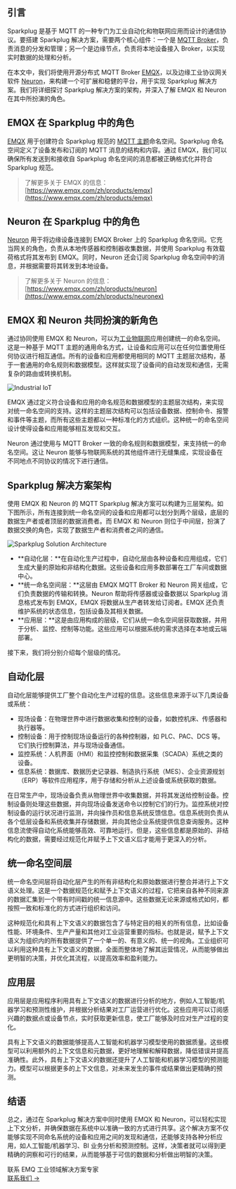 ## 引言

Sparkplug 是基于 MQTT 的一种专门为工业自动化和物联网应用而设计的通信协议。要搭建 Sparkplug 解决方案，需要两个核心组件：一个是 [MQTT Broker](https://www.emqx.com/zh/blog/the-ultimate-guide-to-mqtt-broker-comparison)，负责消息的分发和管理；另一个是边缘节点，负责将本地设备接入 Broker，以实现实时数据的处理和分析。

在本文中，我们将使用开源分布式 MQTT Broker [EMQX](https://github.com/emqx/emqx)，以及边缘工业协议网关软件 [Neuron](https://github.com/emqx/neuron)，来构建一个可扩展和稳健的平台，用于实现 Sparkplug 解决方案。我们将详细探讨 Sparkplug 解决方案的架构，并深入了解 EMQX 和 Neuron 在其中所扮演的角色。

## EMQX 在 Sparkplug 中的角色

[EMQX](https://github.com/emqx/emqx) 用于创建符合 Sparkplug 规范的 [MQTT 主题](https://www.emqx.com/zh/blog/advanced-features-of-mqtt-topics)命名空间。Sparkplug 命名空间定义了设备发布和订阅的 MQTT 消息的结构和内容。通过 EMQX，我们可以确保所有发送到和接收自 Sparkplug 命名空间的消息都被正确格式化并符合 Sparkplug 规范。

> 了解更多关于 EMQX 的信息： [https://www.emqx.com/zh/products/emqx](https://www.emqx.com/zh/products/emqx)

## Neuron 在 Sparkplug 中的角色

[Neuron](https://github.com/emqx/neuron) 用于将边缘设备连接到 EMQX Broker 上的 Sparkplug 命名空间。它充当网关的角色，负责从本地传感器和控制器收集数据，并使用 Sparkplug 有效载荷格式将其发布到 EMQX。同时，Neuron 还会订阅 Sparkplug 命名空间中的消息，并根据需要将其转发到本地设备。

> 了解更多关于 Neuron 的信息：[https://www.emqx.com/zh/products/neuron](https://www.emqx.com/zh/products/neuronex)

## EMQX 和 Neuron 共同扮演的新角色

通过协同使用 EMQX 和 Neuron，可以为[工业物联网](https://www.emqx.com/zh/blog/iiot-explained-examples-technologies-benefits-and-challenges)应用创建统一的命名空间。这是一种基于 MQTT 主题的通用命名方式，让设备和应用可以在任何位置使用任何协议进行相互通信。所有的设备和应用都使用相同的 MQTT 主题层次结构，基于一套通用的命名规则和数据模型。这样就实现了设备间的自动发现和通信，无需复杂的路由或转换机制。

![Industrial IoT](https://assets.emqx.com/images/a88f6c54e8877d322f0c1987c9f8e625.png)

EMQX 通过定义符合设备和应用的命名规范和数据模型的主题层次结构，来实现对统一命名空间的支持。这样的主题层次结构可以包括设备数据、控制命令、报警和事件等主题，而所有这些主题都以一种标准化的方式组织。这种统一的命名空间设计使得设备和应用能够相互发现和交互。

Neuron 通过使用与 MQTT Broker 一致的命名规则和数据模型，来支持统一的命名空间。这让 Neuron 能够与物联网系统的其他组件进行无缝集成，实现设备在不同地点不同协议的情况下进行通信。

## Sparkplug 解决方案架构

使用 EMQX 和 Neuron 的 MQTT Sparkplug 解决方案可以构建为三层架构。如下图所示，所有连接到统一命名空间的设备和应用都可以划分到两个层级，底层的数据生产者或者顶层的数据消费者。而 EMQX 和 Neuron 则位于中间层，扮演了数据交换的角色，实现了数据生产者和消费者之间的通信。

![Sparkplug Solution Architecture](https://assets.emqx.com/images/a97b5c154e3f337c813c1c957b41641d.png)

- **自动化层：**在自动化生产过程中，自动化层由各种设备和应用组成，它们生成大量的原始和非结构化数据。这些设备和应用多数部署在工厂车间或数据中心。
- **统一命名空间层：**这层由 EMQX MQTT Broker 和 Neuron 网关组成，它们负责数据的传输和转换。Neuron 帮助将传感器或设备数据以 Sparkplug 消息格式发布到 EMQX，EMQX 将数据从生产者转发给订阅者。EMQX 还负责维护系统的状态信息，包括设备及其相关数据。
- **应用层：**这是由应用构成的层级，它们从统一命名空间层获取数据，并用于分析、监控、控制等功能。这些应用可以根据系统的需求选择在本地或云端部署。

接下来，我们将分别介绍每个层级的情况。

## 自动化层

自动化层能够提供工厂整个自动化生产过程的信息。这些信息来源于以下几类设备或系统：

- 现场设备：在物理世界中进行数据收集和控制的设备，如数控机床、传感器和执行器等。
- 控制设备：用于控制现场设备运行的各种控制器，如 PLC、PAC、DCS 等。它们执行控制算法，并与现场设备通信。
- 监控系统：人机界面（HMI）和监控控制和数据采集（SCADA）系统之类的设备。
- 信息系统：数据库、数据历史记录器、制造执行系统（MES）、企业资源规划（ERP）等软件应用程序，用于存储和分析从上述设备或系统获取的数据。

在日常生产中，现场设备负责从物理世界中收集数据，并将其发送给控制设备。控制设备则处理这些数据，并向现场设备发送命令以控制它们的行为。监控系统对控制设备的运行状况进行监测，并向操作员和信息系统反馈信息。信息系统则负责从各个低层设备和系统收集并存储数据，并向其他企业系统提供信息查询服务。这种信息流使得自动化系统能够高效、可靠地运行。但是，这些信息都是原始的、非结构化的数据，需要经过规范化并赋予上下文语义后才能用于更深入的分析。

## 统一命名空间层

统一命名空间层将自动化层产生的所有非结构化和原始数据进行整合并进行上下文语义处理。这是一个数据规范化和赋予上下文语义的过程，它把来自各种不同来源的数据汇集到一个带有时间戳的统一信息源中。这些数据无论来源或格式如何，都按照一致和标准化的方式进行组织和访问。

这种规范化和具有上下文语义的数据包含了与特定目的相关的所有信息，比如设备性能、环境条件、生产产量和其他对工业运营重要的指标。也就是说，赋予上下文语义为组织内的所有数据提供了一个单一的、有意义的、统一的视角。工业组织可以利用这种具有上下文语义的数据，全面而整体地了解其运营情况，从而能够做出更明智的决策，并优化其流程，以提高效率和盈利能力。

## 应用层

应用层是应用程序利用具有上下文语义的数据进行分析的地方，例如人工智能/机器学习和预测性维护，并根据分析结果对工厂运营进行优化。这些应用可以订阅感兴趣的数据点或设备节点，实时获取更新信息，使工厂能够及时应对生产过程的变化。

具有上下文语义的数据能够提高人工智能和机器学习模型使用的数据质量。这些模型可以利用额外的上下文信息和元数据，更好地理解和解释数据，降低错误并提高准确性。此外，具有上下文语义的数据还提升了人工智能和机器学习模型的预测能力。模型可以根据更多的上下文信息，对未来发生的事件或结果做出更精确的预测。

## 结语

总之，通过在 Sparkplug 解决方案中同时使用 EMQX 和 Neuron，可以轻松实现上下文分析，并确保数据在系统中以准确一致的方式进行共享。这个解决方案不仅能够实现不同命名系统的设备和应用之间的发现和通信，还能够支持各种分析应用，如人工智能/机器学习、BI 业务分析和预测控制。这样，决策者就可以得到更精确的洞察和可行的结果，从而能够基于可信的数据和分析做出明智的决策。



<section class="promotion">
    <div>
        联系 EMQ 工业领域解决方案专家
    </div>
    <a href="https://www.emqx.com/zh/contact?product=solutions" class="button is-gradient px-5">联系我们 →</a>
</section>
